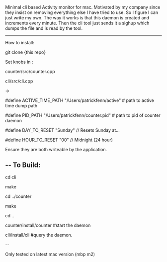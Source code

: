 Minimal cli based Activity monitor for mac. Motivated by my company since they insist on removing everything else I have tried to use. So I figure I can just write my own. The way it works is that this daemon is created and increments every minute. Then the cli tool just sends it a sighup which dumps the file and is read by the tool.

--------

How to install:

git clone {this repo}

Set knobs in :

counter/src/counter.cpp

cli/src/cli.cpp

->

#define ACTIVE_TIME_PATH "/Users/patrickfenn/active" # path to active time dump path

#define PID_PATH "/Users/patrickfenn/counter.pid" # path to pid of counter daemon

#define DAY_TO_RESET "Sunday" // Resets Sunday at...

#define HOUR_TO_RESET "00" // Midnight (24 hour)

Ensure they are both writeable by the application.

--
To Build:
--

cd cli

make

cd ../counter

make

cd ..

counter/install/counter #start the daemon

cli/install/cli #query the daemon.

--

Only tested on latest mac version (mbp m2)